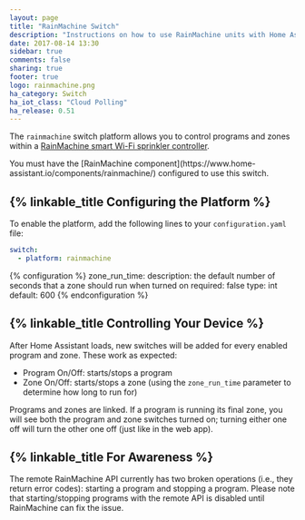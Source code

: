 ```yaml
---
layout: page
title: "RainMachine Switch"
description: "Instructions on how to use RainMachine units with Home Assistant."
date: 2017-08-14 13:30
sidebar: true
comments: false
sharing: true
footer: true
logo: rainmachine.png
ha_category: Switch
ha_iot_class: "Cloud Polling"
ha_release: 0.51
---
```


The `rainmachine` switch platform allows you to control programs and zones
within a [RainMachine smart Wi-Fi sprinkler controller](http://www.rainmachine.com/). 

<p class='note'>
You must have the [RainMachine component](https://www.home-assistant.io/components/rainmachine/)
configured to use this switch.
</p>

## {% linkable_title Configuring the Platform %}

To enable the platform, add the following lines to your `configuration.yaml`
file:

```yaml
switch:
  - platform: rainmachine
```

{% configuration %}
zone_run_time:
  description: the default number of seconds that a zone should run when turned on
  required: false
  type: int
  default: 600
{% endconfiguration %}


## {% linkable_title Controlling Your Device %}

After Home Assistant loads, new switches will be added for every enabled
program and zone. These work as expected:

- Program On/Off: starts/stops a program
- Zone On/Off: starts/stops a zone (using the `zone_run_time` parameter to
determine how long to run for)

Programs and zones are linked. If a program is running its final zone,
you will see both the program and zone switches turned on; turning either one
off will turn the other one off (just like in the web app).

## {% linkable_title For Awareness %}

The remote RainMachine API currently has two broken operations (i.e., they
return error codes): starting a program and stopping a program. Please note
that starting/stopping programs with the remote API is disabled until
RainMachine can fix the issue.

